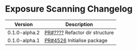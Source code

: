 # Exposure Scanning Changelog

<!-- prettier-ignore -->
| Version | Description |
|---------|-------------|
| 0.1.0-alpha.2 | [PR#????](https://github.com/bbc/psammead/pull/????) Refactor dir structure |
| 0.1.0-alpha.1 | [PR#4526](https://github.com/bbc/psammead/pull/4526) Initialise package |

